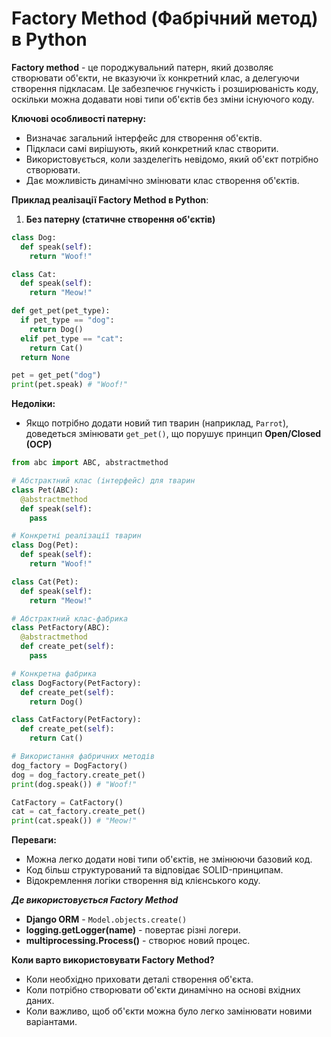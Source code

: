 # Factory Method (Фабрічний метод) в Python 

**Factory method** - це породжувальний патерн, який дозволяє створювати об'єкти, не вказуючи їх конкретний клас, а делегуючи створення підкласам. Це забезпечює гнучкість і розширюваність коду, оскільки можна додавати нові типи об'єктів без зміни існуючого коду.

**Ключові особливості патерну:**
  - Визначає загальний інтерфейс для створення об'єктів.
  - Підкласи самі вирішують, який конкретний клас створити.
  - Використовується, коли зазделегіть невідомо, який об'єкт потрібно створювати.
  - Дає можливість динамічно змінювати клас створення об'єктів.

**Приклад реалізації Factory Method в Python**:

1. **Без патерну (статичне створення об'єктів)**

```python 
class Dog:
  def speak(self):
    return "Woof!"

class Cat:
  def speak(self):
    return "Meow!"

def get_pet(pet_type):
  if pet_type == "dog":
    return Dog()
  elif pet_type == "cat":
    return Cat()
  return None 

pet = get_pet("dog")
print(pet.speak) # "Woof!"
```
**Недоліки:**
- Якщо потрібно додати новий тип тварин (наприклад, `Parrot`), доведеться змінювати `get_pet()`, що порушує принцип **Open/Closed (OCP)**

```python 
from abc import ABC, abstractmethod

# Абстрактний клас (інтерфейс) для тварин 
class Pet(ABC):
  @abstractmethod
  def speak(self):
    pass

# Конкретні реалізації тварин 
class Dog(Pet):
  def speak(self):
    return "Woof!"

class Cat(Pet):
  def speak(self):
    return "Meow!"

# Абстрактний клас-фабрика
class PetFactory(ABC):
  @abstractmethod
  def create_pet(self):
    pass 

# Конкретна фабрика 
class DogFactory(PetFactory):
  def create_pet(self):
    return Dog()

class CatFactory(PetFactory):
  def create_pet(self):
    return Cat()

# Використання фабричних методів
dog_factory = DogFactory()
dog = dog_factory.create_pet()
print(dog.speak()) # "Woof!"

CatFactory = CatFactory()
cat = cat_factory.create_pet()
print(cat.speak()) # "Meow!"
```

**Переваги:**

 - Можна  легко додати нові типи об'єктів, не змінюючи базовий код.
 - Код більш структурований та відповідає SOLID-принципам.
 - Відокремлення логіки створення від клієнського коду.

***Де використовується Factory Method***
 - **Django ORM** - `Model.objects.create()`
 - **logging.getLogger(name)** - повертає різні логери.
 - **multiprocessing.Process()** - створює новий процес.

**Коли варто використовувати Factory Method?**
 - Коли необхідно приховати деталі створення об'єкта.
 - Коли потрібно створювати об'єкти динамічно на основі вхідних даних.
 - Коли важливо, щоб об'єкти можна було легко замінювати новими варіантами.


